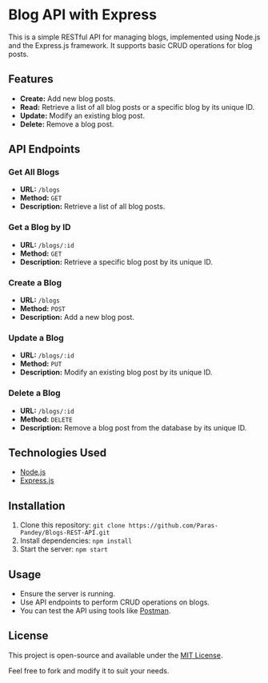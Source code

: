 # Blog API with Express

This is a simple RESTful API for managing blogs, implemented using Node.js and the Express.js framework. It supports basic CRUD operations for blog posts.

## Features

- **Create:** Add new blog posts.
- **Read:** Retrieve a list of all blog posts or a specific blog by its unique ID.
- **Update:** Modify an existing blog post.
- **Delete:** Remove a blog post.

## API Endpoints

### Get All Blogs

- **URL:** `/blogs`
- **Method:** `GET`
- **Description:** Retrieve a list of all blog posts.

### Get a Blog by ID

- **URL:** `/blogs/:id`
- **Method:** `GET`
- **Description:** Retrieve a specific blog post by its unique ID.

### Create a Blog

- **URL:** `/blogs`
- **Method:** `POST`
- **Description:** Add a new blog post.

### Update a Blog

- **URL:** `/blogs/:id`
- **Method:** `PUT`
- **Description:** Modify an existing blog post by its unique ID.

### Delete a Blog

- **URL:** `/blogs/:id`
- **Method:** `DELETE`
- **Description:** Remove a blog post from the database by its unique ID.

## Technologies Used

- [Node.js](https://nodejs.org/)
- [Express.js](https://expressjs.com/)

## Installation

1. Clone this repository: `git clone https://github.com/Paras-Pandey/Blogs-REST-API.git`
2. Install dependencies: `npm install`
3. Start the server: `npm start`

## Usage

- Ensure the server is running.
- Use API endpoints to perform CRUD operations on blogs.
- You can test the API using tools like [Postman](https://www.postman.com/).

## License

This project is open-source and available under the [MIT License](LICENSE).

Feel free to fork and modify it to suit your needs.
